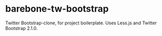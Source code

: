 barebone-tw-bootstrap
=====================

Twitter Bootstrap-clone, for project boilerplate. Uses Less.js and Twitter Bootstrap 2.1.0.